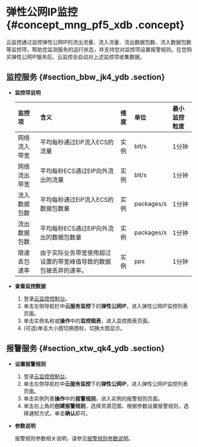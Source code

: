 # 弹性公网IP监控 {#concept_mng_pf5_xdb .concept}

云监控通过监控弹性公网IP的流出流量、流入流量、流出数据包数、流入数据包数等监控项，帮助您监测服务的运行状态，并支持您对监控项设置报警规则。在您购买弹性公网IP服务后，云监控会自动对上述监控项收集数据。

## 监控服务 {#section_bbw_jk4_ydb .section}

-   **监控项说明** 

    |监控项|含义|维度|单位|最小监控粒度|
    |:--|:-|:-|:-|:-----|
    |网络流入带宽|平均每秒通过EIP流入ECS的流量|实例|bit/s|1分钟|
    |网络流出带宽|平均每秒ECS通过EIP向外流出的流量|实例|bit/s|1分钟|
    |流入数据包数|平均每秒通过EIP流入ECS的数据包数量|实例|packages/s|1分钟|
    |流出数据包数|平均每秒ECS通过EIP向外流出的数据包数量|实例|packages/s|1分钟|
    |限速丢包速率|由于实际业务带宽使用超过设置的带宽峰值导致的数据包被丢弃的速率。|实例|pps|1分钟|


-   **查看监控数据** 
    1.  登录[云监控控制台](https://cms-intl.console.aliyun.com)。
    2.  单击左侧导航栏中**云服务监控**下的**弹性公网IP**，进入弹性公网IP监控列表页面。
    3.  单击实例名称或**操作**中的**监控图表**，进入监控图表页面。
    4.  \(可选\)单击大小图切换图标，切换大图显示。

## 报警服务 {#section_xtw_qk4_ydb .section}

-   **设置报警规则** 
    1.  登录[云监控控制台](https://cms-intl.console.aliyun.com)。
    2.  单击左侧导航栏中**云服务监控**下的**弹性公网IP**，进入弹性公网IP监控列表页面。
    3.  单击实例列表**操作**中的**报警规则**，进入实例的报警规则页面。
    4.  单击右上角的**创建报警规则**，选择资源范围、根据参数设置报警规则，选择通知方式，单击**确认**即可。
-   **参数说明** 

    报警规则参数相关说明，请参见[报警规则参数说明](intl.zh-CN/用户指南/报警服务/报警规则/报警规则参数说明.md#)。


